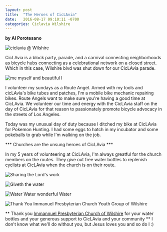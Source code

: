 ```yaml
---
layout: post
title:  "The Heroes of CicLAvia"
date:   2016-08-17 09:10:11 -0700
categories: Ciclavia Wilshire
---
```

**by Al Porotesano**

![ciclavia @ Wilshire](https://c7.staticflickr.com/9/8274/28924617342_0f9235505d_c.jpg)

CicLAvia is a block party, parade, and a carnival connecting neighborhoods as bicycle hubs connecting as a celebrational network on a closed street. Which in this case, Wilshire blvd was shut down for our CicLAvia parade.

![me myself and beautiful I](https://c5.staticflickr.com/9/8079/28946612252_27c979902e_c.jpg)

I volunteer my sundays as a Route Angel. Armed with my tools and cicLAvia's bike tubes and patches, I'm a mobile bike mechanic repairing bikes. Route Angels want to make sure you're having a good time at CicLAvia. We volunteer our time and energy with the CicLAvia staff on the day of CicLAvia for that reason to passionately promote bicycle advocacy in the streets of Los Angeles.

Today was my unusual day of duty because I ditched my bike at CicLAvia for Pokemon Hunting. I had some eggs to hatch in my incubator and some pokeballs to grab while I'm walking on the job.

*** Churches are the unsung heroes of CicLAvia ***

In my 5 years of volunteering at CicLAvia, I'm always greatful for the church members on the routes. They give out free water bottles to replenish cyclists at CicLAvia when the church is on their route. 

![Sharing the Lord's work](https://c2.staticflickr.com/9/8442/28953728441_0480f3f13d_c.jpg)

![Giveth the water](https://c7.staticflickr.com/9/8695/28409397894_0974c5bc0c_c.jpg)

![Water Water wonderful Water](https://c5.staticflickr.com/9/8120/28996708356_7d58ac8623_c.jpg)

![Thank You Immanuel Presbyterian Church Youth Group of Wilshire](https://c8.staticflickr.com/9/8033/28953797751_e233b14c78_c.jpg)

** Thank you [Immannuel Presbyterian Church of Wilshire](http://immanuelpres.org/en_US/) for your water bottles and your generous support to CicLAvia and your community ** I don't know what we'll do without you, but Jesus loves you and so do I :)


